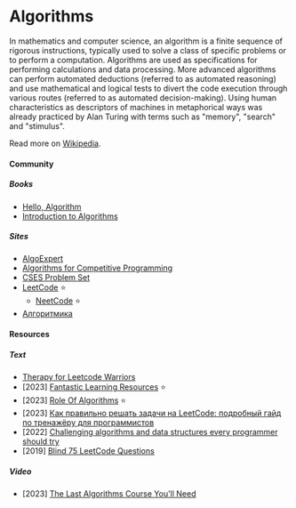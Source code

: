 # Algorithms

In mathematics and computer science, an algorithm is a finite sequence of rigorous instructions, typically used to solve a class of specific problems or to perform a computation. Algorithms are used as specifications for performing calculations and data processing. More advanced algorithms can perform automated deductions (referred to as automated reasoning) and use mathematical and logical tests to divert the code execution through various routes (referred to as automated decision-making). Using human characteristics as descriptors of machines in metaphorical ways was already practiced by Alan Turing with terms such as "memory", "search" and "stimulus".

Read more on [Wikipedia](https://en.wikipedia.org/wiki/Algorithm).

#### Community

##### Books
- [Hello, Algorithm](https://www.hello-algo.com)
- [Introduction to Algorithms](https://www.amazon.com/dp/0262033844)

##### Sites
- [AlgoExpert](https://www.algoexpert.io)
- [Algorithms for Competitive Programming](https://cp-algorithms.com)
- [CSES Problem Set](https://cses.fi/problemset)
- [LeetCode](https://leetcode.com) ⭐
    - [NeetCode](https://neetcode.io) ⭐
- [Алгоритмика](https://ru.algorithmica.org)

#### Resources

##### Text
- [Therapy for Leetcode Warriors](https://leetcodetherapy.com)
- [2023] [Fantastic Learning Resources](https://matklad.github.io/2023/08/06/fantastic-learning-resources.html) ⭐
- [2023] [Role Of Algorithms](https://matklad.github.io/2023/08/13/role-of-algorithms.html) ⭐
- [2023] [Как правильно решать задачи на LeetCode: подробный гайд по тренажёру для программистов](https://skillbox.ru/media/code/kak-pravilno-reshat-zadachi-na-leetcode-podrobnyy-gayd-po-trenazhyeru-dlya-programmistov)
- [2022] [Challenging algorithms and data structures every programmer should try](https://austinhenley.com/blog/challengingalgorithms.html)
- [2019] [Blind 75 LeetCode Questions](https://leetcode.com/discuss/general-discussion/460599/blind-75-leetcode-questions)

##### Video
- [2023] [The Last Algorithms Course You'll Need](https://frontendmasters.com/courses/algorithms)
